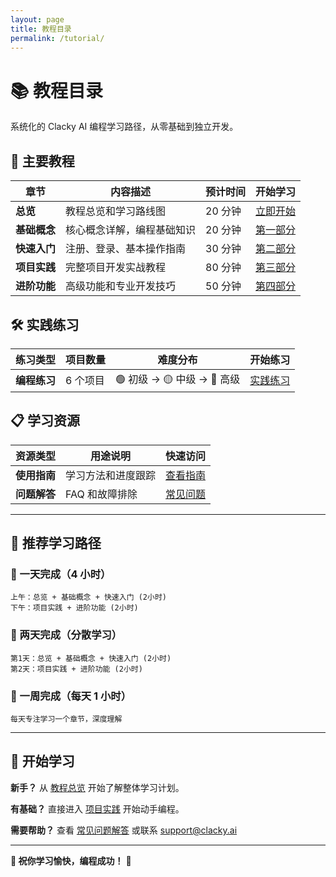 ```yaml
---
layout: page
title: 教程目录
permalink: /tutorial/
---
```


# 📚 教程目录

系统化的 Clacky AI 编程学习路径，从零基础到独立开发。

## 📖 主要教程

| 章节         | 内容描述                   | 预计时间 | 开始学习                                |
| ------------ | -------------------------- | -------- | --------------------------------------- |
| **总览**     | 教程总览和学习路线图       | 20 分钟  | [立即开始](Clacky-AI-编程入门教程)      |
| **基础概念** | 核心概念详解，编程基础知识 | 20 分钟  | [第一部分](第一部分-Clacky-AI-基础概念) |
| **快速入门** | 注册、登录、基本操作指南   | 30 分钟  | [第二部分](第二部分-快速入门指南)       |
| **项目实践** | 完整项目开发实战教程       | 80 分钟  | [第三部分](第三部分-第一个项目实践)     |
| **进阶功能** | 高级功能和专业开发技巧     | 50 分钟  | [第四部分](第四部分-进阶功能和最佳实践) |

## 🛠️ 实践练习

| 练习类型     | 项目数量 | 难度分布                    | 开始练习                   |
| ------------ | -------- | --------------------------- | -------------------------- |
| **编程练习** | 6 个项目 | 🟢 初级 → 🟡 中级 → 🔴 高级 | [实践练习](实践练习和作业) |

## 📋 学习资源

| 资源类型     | 用途说明           | 快速访问                 |
| ------------ | ------------------ | ------------------------ |
| **使用指南** | 学习方法和进度跟踪 | [查看指南](教程使用指南) |
| **问题解答** | FAQ 和故障排除     | [常见问题](常见问题解答) |

---

## 🎯 推荐学习路径

### 📅 一天完成（4 小时）

```
上午：总览 + 基础概念 + 快速入门 (2小时)
下午：项目实践 + 进阶功能 (2小时)
```

### 📅 两天完成（分散学习）

```
第1天：总览 + 基础概念 + 快速入门 (2小时)
第2天：项目实践 + 进阶功能 (2小时)
```

### 📅 一周完成（每天 1 小时）

```
每天专注学习一个章节，深度理解
```

---

## 🚀 开始学习

**新手？** 从 [教程总览](Clacky-AI-编程入门教程) 开始了解整体学习计划。

**有基础？** 直接进入 [项目实践](第三部分-第一个项目实践) 开始动手编程。

**需要帮助？** 查看 [常见问题解答](常见问题解答) 或联系 support@clacky.ai

---

**🌟 祝你学习愉快，编程成功！** 🎉
